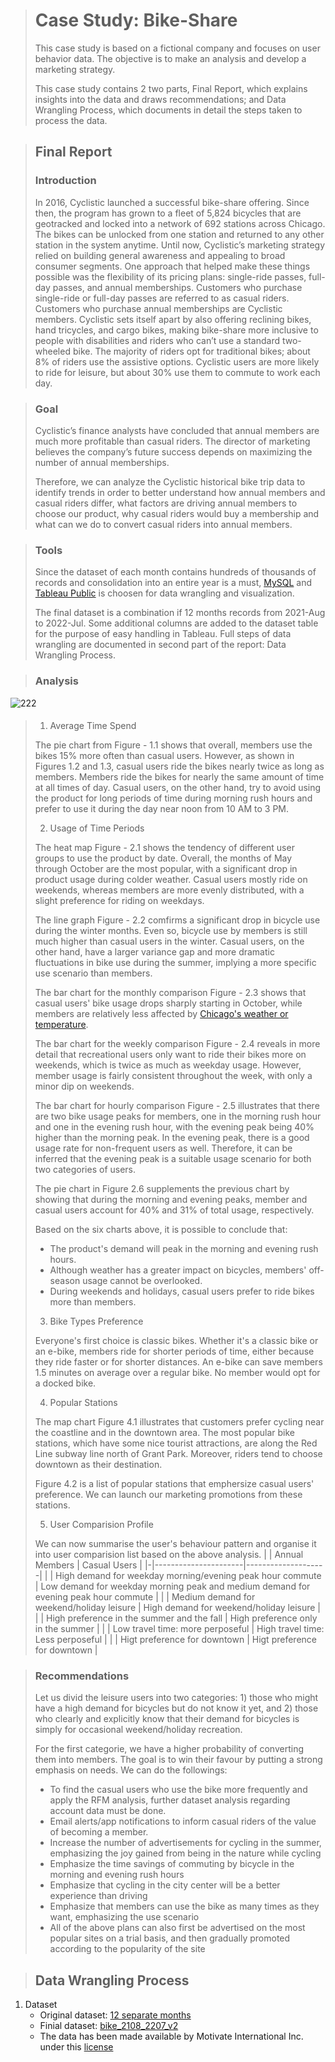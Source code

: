 ﻿
> # Case Study: Bike-Share
> This case study is based on a fictional company and focuses on user behavior data. The objective is to make an analysis and develop a marketing strategy.
> 
> This case study contains 2 two parts, Final Report, which explains insights into the data and draws recommendations; and Data Wrangling Process, which documents in detail the steps taken to process the data.


> ## Final Report
>  ### Introduction
> In 2016, Cyclistic launched a successful bike-share offering. Since then, the program has grown to a fleet of 5,824 bicycles that are geotracked and locked into a network of 692 stations across Chicago. The bikes can be unlocked from one station and returned to any other station in the system anytime. Until now, Cyclistic’s marketing strategy relied on building general awareness and appealing to broad consumer segments. One approach that helped make these things possible was the flexibility of its pricing plans: single-ride passes, full-day passes, and annual memberships. Customers who purchase single-ride or full-day passes are referred to as casual riders. Customers who purchase annual memberships are Cyclistic members.  Cyclistic sets itself apart by also offering reclining bikes, hand tricycles, and cargo bikes, making bike-share more inclusive to people with disabilities and riders who can’t use a standard two-wheeled bike. The majority of riders opt for traditional bikes; about 8% of riders use the assistive options. Cyclistic users are more likely to ride for leisure, but about 30% use them to commute to work each day. 

> ### Goal
> Cyclistic’s finance analysts have concluded that annual members are much more profitable than casual riders. The director of marketing believes the company’s future success depends on maximizing the number of annual memberships.
> 
> Therefore, we can analyze the Cyclistic historical bike trip data to identify trends in order to better understand how annual members and casual riders differ, what factors are driving annual members to choose our product, why casual riders would buy a membership and what can we do to convert casual riders into annual members.

> ### Tools
> Since the dataset of each month contains hundreds of thousands of records and consolidation into an entire year is a must,  [MySQL](https://www.mysql.com/)  and [Tableau Public](https://public.tableau.com/en-us/s/) is choosen for data wrangling and visualization.
> 
> The final dataset is a combination if 12 months records from 2021-Aug to 2022-Jul. Some additional columns are added to the dataset table for the purpose of easy handling in Tableau. Full steps of data wrangling are documented in second part of the report: Data Wrangling Process.

> ### Analysis
![222](https://public.tableau.com/views/BikeShare_16613854396780/TotalTripCount?:language=en-US&:display_count=n&:origin=viz_share_link)
>#### 

> 1. Average Time Spend
> 
> The pie chart from Figure - 1.1  shows that overall, members use the bikes 15% more often than casual users. However, as shown in Figures 1.2 and 1.3, casual users ride the bikes nearly twice as long as members. Members ride the bikes for nearly the same amount of time at all times of day. Casual users, on the other hand, try to avoid using the product for long periods of time during morning rush hours and prefer to use it during the day near noon from 10 AM to 3 PM.
> 
> 2. Usage of Time Periods
> 
> The heat map Figure - 2.1 shows the tendency of different user groups to use the product by date. Overall, the months of May through October are the most popular, with a significant drop in product usage during colder weather. Casual users mostly ride on weekends, whereas members are more evenly distributed, with a slight preference for riding on weekdays.
>
> The line graph Figure - 2.2 comfirms a significant drop in bicycle use during the winter months. Even so, bicycle use by members is still much higher than casual users in the winter. Casual users, on the other hand, have a larger variance gap and more dramatic fluctuations in bike use during the summer, implying a more specific use scenario than members.
>
> The bar chart for the monthly comparison Figure - 2.3 shows that casual users' bike usage drops sharply starting in October, while members are relatively less affected by [Chicago's weather or temperature](https://www.usclimatedata.com/climate/chicago/illinois/united-states/usil0225).
>
> The bar chart for the weekly comparison Figure - 2.4 reveals in more detail that recreational users only want to ride their bikes more on weekends, which is twice as much as weekday usage. However, member usage is fairly consistent throughout the week, with only a minor dip on weekends. 
>
> The bar chart for hourly comparison Figure - 2.5 illustrates that there are two bike usage peaks for members, one in the morning rush hour and one in the evening rush hour, with the evening peak being 40% higher than the morning peak. In the evening peak, there is a good usage rate for non-frequent users as well. Therefore, it can be inferred that the evening peak is a suitable usage scenario for both two categories of users.
>
> The pie chart in Figure 2.6 supplements the previous chart by showing that during the morning and evening peaks, member and casual users account for 40% and 31% of total usage, respectively.
>
> Based on the six charts above, it is possible to conclude that:
> - The product's demand will peak in the morning and evening rush hours.
> - Although weather has a greater impact on bicycles, members' off-season usage cannot be overlooked.
> - During weekends and holidays, casual users prefer to ride bikes more than members.
>
> 3. Bike Types Preference
> 
> Everyone's first choice is classic bikes. Whether it's a classic bike or an e-bike, members ride for shorter periods of time, either because they ride faster or for shorter distances. An e-bike can save members 1.5 minutes on average over a regular bike. No member would opt for a docked bike.
>
 > 4. Popular Stations
 > 
 > The map chart Figure 4.1 illustrates that customers prefer cycling near the coastline and in the downtown area. The most popular bike stations, which have some nice tourist attractions, are along the Red Line subway line north of Grant Park. Moreover, riders tend to choose downtown as their destination.
 > 
 > Figure 4.2 is a list of popular stations that emphersize casual users' preference. We can launch our marketing promotions from these stations.
 >  
 > 5. User Comparision Profile
 > 
 > We can now summarise the user's behaviour pattern and organise it into user comparision list based on the above analysis.
> | | Annual Members | Casual Users |
> |-|----------------------|--------------------|
> | | High demand for weekday morning/evening peak hour commute | Low demand for weekday  morning peak and medium demand for evening peak hour commute |
>| | Medium demand for weekend/holiday leisure | High demand for weekend/holiday leisure | 
>| | High preference in the summer and the fall | High preference only in the summer |
>| | Low travel time: more perposeful | High travel time: Less perposeful |
>| | Higt preference for downtown | Higt preference for downtown |
>

> ### Recommendations
> Let us divid the leisure users into two categories: 1) those who might have a high demand for bicycles but do not know it yet, and 2) those who clearly and explicitly know that their demand for bicycles is simply for occasional weekend/holiday recreation.
> 
> For the first categorie, we have a higher probability of converting them into members. The goal is to win their favour by putting a strong emphasis on needs. We can do the followings:
> - To find the casual users who use the bike more frequently and apply the RFM analysis, further dataset analysis regarding account data must be done.
> - Email alerts/app notifications to inform casual riders of the value of becoming a member.
> - Increase the number of advertisements for cycling in the summer, emphasizing the joy gained from being in the nature while cycling
> - Emphasize the time savings of commuting by bicycle in the morning and evening rush hours
> - Emphasize that cycling in the city center will be a better experience than driving
> - Emphasize that members can use the bike as many times as they want, emphasizing the use scenario
> - All of the above plans can also first be advertised on the most popular sites on a trial basis, and then gradually promoted according to the popularity of the site

> ## Data Wrangling Process

 1. Dataset
	 - Original dataset: [12 separate months](https://divvy-tripdata.s3.amazonaws.com/index.html)
	 - Finial dataset: [bike_2108_2207_v2](...)
	 - The data has been made available by Motivate International Inc. under this [license](https://ride.divvybikes.com/data-license-agreement)


